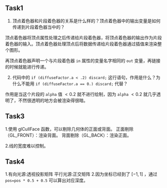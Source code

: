 ## Task1

1. 顶点着色器和片段着色器的关系是什么样的？顶点着色器中的输出变量是如何传递到片段着色器当中的？

顶点着色器将顶点属性处理之后传递给片段着色器，将顶点着色器的输出作为片段着色器的输入。顶点着色器处理顶点后将数据传递给片段着色器通过插值来渲染整个图形。

再顶点着色器声明一个与片段着色器 `in` 属性的变量名字相同的 `out` 变量，再链接的时候就能进行传递。

2. 代码中的 `if (diffuseFactor.a < .2) discard;` 这行语句，作用是什么？为什么不能用 `if (diffuseFactor.a == 0.) discard;` 代替？

作用是当这个片段的 `alpha` 值 $< 0.2$ 就不进行绘制，因为 `alpha` $<0.2$ 就几乎透明了，不然很透明的地方会被渲染得很暗。

## Task3

1.使用 glCullFace 函数，可以剔除几何体的正面或背面。
正面剔除（GL_FRONT）：渲染背面。
背面剔除（GL_BACK）：渲染正面。

2.线的宽度难以控制。

## Task4

1.有向光源:透视投影矩阵
  平行光源:正交矩阵
2.因为坐标已经到了 $[-1,1]$ ，通过 `pos=pos * 0.5 + 0.5` 可以算出对应深度。